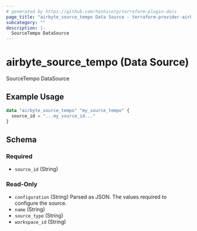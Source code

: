 ```yaml
---
# generated by https://github.com/hashicorp/terraform-plugin-docs
page_title: "airbyte_source_tempo Data Source - terraform-provider-airbyte"
subcategory: ""
description: |-
  SourceTempo DataSource
---
```


# airbyte_source_tempo (Data Source)

SourceTempo DataSource

## Example Usage

```terraform
data "airbyte_source_tempo" "my_source_tempo" {
  source_id = "...my_source_id..."
}
```

<!-- schema generated by tfplugindocs -->
## Schema

### Required

- `source_id` (String)

### Read-Only

- `configuration` (String) Parsed as JSON.
The values required to configure the source.
- `name` (String)
- `source_type` (String)
- `workspace_id` (String)



